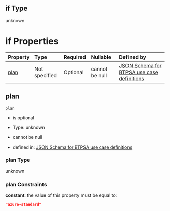 ## if Type

unknown

# if Properties

| Property      | Type          | Required | Nullable       | Defined by                                                                                                                                                                                                                                  |
| :------------ | :------------ | :------- | :------------- | :------------------------------------------------------------------------------------------------------------------------------------------------------------------------------------------------------------------------------------------ |
| [plan](#plan) | Not specified | Optional | cannot be null | [JSON Schema for BTPSA use case definitions](btpsa-usecase-properties-services-items-allof-1-then-allof-80-then-allof-0-if-properties-plan.md "undefined#/properties/services/items/allOf/1/then/allOf/80/then/allOf/0/if/properties/plan") |

## plan



`plan`

*   is optional

*   Type: unknown

*   cannot be null

*   defined in: [JSON Schema for BTPSA use case definitions](btpsa-usecase-properties-services-items-allof-1-then-allof-80-then-allof-0-if-properties-plan.md "undefined#/properties/services/items/allOf/1/then/allOf/80/then/allOf/0/if/properties/plan")

### plan Type

unknown

### plan Constraints

**constant**: the value of this property must be equal to:

```json
"azure-standard"
```
